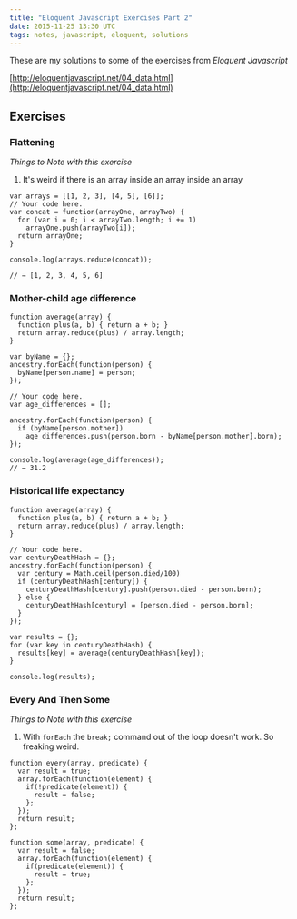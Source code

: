 ```yaml
---
title: "Eloquent Javascript Exercises Part 2"
date: 2015-11-25 13:30 UTC
tags: notes, javascript, eloquent, solutions
---
```


These are my solutions to some of the exercises from *Eloquent Javascript*

[http://eloquentjavascript.net/04_data.html](http://eloquentjavascript.net/04_data.html)

## Exercises

### Flattening

*Things to Note with this exercise*

1. It's weird if there is an array inside an array inside an array

~~~
var arrays = [[1, 2, 3], [4, 5], [6]];
// Your code here.
var concat = function(arrayOne, arrayTwo) {
  for (var i = 0; i < arrayTwo.length; i += 1)
    arrayOne.push(arrayTwo[i]);
  return arrayOne;
}

console.log(arrays.reduce(concat));

// → [1, 2, 3, 4, 5, 6]
~~~

### Mother-child age difference

~~~
function average(array) {
  function plus(a, b) { return a + b; }
  return array.reduce(plus) / array.length;
}

var byName = {};
ancestry.forEach(function(person) {
  byName[person.name] = person;
});

// Your code here.
var age_differences = [];

ancestry.forEach(function(person) {
  if (byName[person.mother])
    age_differences.push(person.born - byName[person.mother].born);
});

console.log(average(age_differences));
// → 31.2
~~~

### Historical life expectancy

~~~
function average(array) {
  function plus(a, b) { return a + b; }
  return array.reduce(plus) / array.length;
}

// Your code here.
var centuryDeathHash = {};
ancestry.forEach(function(person) {
  var century = Math.ceil(person.died/100)
  if (centuryDeathHash[century]) {
    centuryDeathHash[century].push(person.died - person.born);
  } else {
    centuryDeathHash[century] = [person.died - person.born];      
  }
});

var results = {};
for (var key in centuryDeathHash) {
  results[key] = average(centuryDeathHash[key]);
}

console.log(results);
~~~

### Every And Then Some

*Things to Note with this exercise*

1. With `forEach` the `break;` command out of the loop doesn't work.  So freaking weird.

~~~
function every(array, predicate) {
  var result = true;
  array.forEach(function(element) {
    if(!predicate(element)) {
      result = false;
    };
  });
  return result;
};
  
function some(array, predicate) {
  var result = false;
  array.forEach(function(element) {
    if(predicate(element)) {
      result = true;
    };
  });
  return result;
};
~~~
